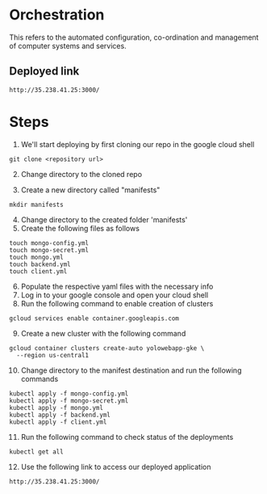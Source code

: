 # Orchestration
This refers to the automated configuration, co-ordination and management of computer systems and services.

## Deployed link
```
http://35.238.41.25:3000/
```

# Steps
1. We'll start deploying by first cloning our repo in the google cloud shell
```
git clone <repository url>
```
2. Change directory to the cloned repo

3. Create a new directory called "manifests"
```
mkdir manifests
```
4. Change directory to the created folder 'manifests'
5. Create the following files as follows
```
touch mongo-config.yml
touch mongo-secret.yml
touch mongo.yml
touch backend.yml
touch client.yml
```
6. Populate the respective yaml files with the necessary info
7. Log in to your google console and open your cloud shell
8. Run the following command to enable creation of clusters
```
gcloud services enable container.googleapis.com
```
9. Create a new cluster with the following command
```
gcloud container clusters create-auto yolowebapp-gke \
  --region us-central1

```
10. Change directory to the manifest destination and run the following commands
```
kubectl apply -f mongo-config.yml
kubectl apply -f mongo-secret.yml
kubectl apply -f mongo.yml
kubectl apply -f backend.yml
kubectl apply -f client.yml
```
11. Run the following command to check status of the deployments
```
kubectl get all

```
12. Use the following link to access our deployed application
```
http://35.238.41.25:3000/
```

